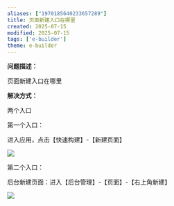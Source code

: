 ```yaml
---
aliases: ["1970185640233657289"]
title: 页面新建入口在哪里
created: 2025-07-15
modified: 2025-07-15
tags: ['e-builder']
theme: e-builder
---
```


**问题描述：**

页面新建入口在哪里

**解决方式：**

两个入口

第一个入口：

进入应用，点击【快速构建】-【新建页面】

**![](8ae3ee21895ae5ba8e90c84cd9af0f43.jpg)**

第二个入口：

后台新建页面：进入【后台管理】-【页面】-【右上角新建】

![](3961bcc4de8eead3995c2263d9f6c98d.jpg)